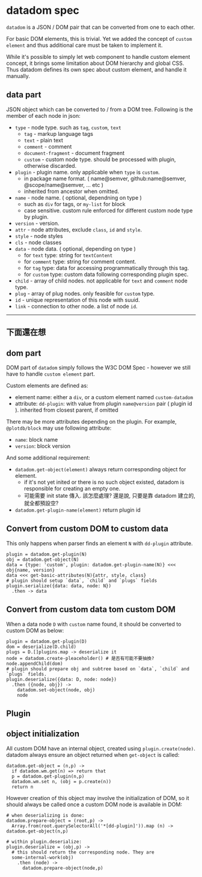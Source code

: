 # datadom spec

`datadom` is a JSON / DOM pair that can be converted from one to each other.

For basic DOM elements, this is trivial. Yet we added the concept of `custom element` and thus additional care must be taken to implement it.

While it's possible to simply let web component to handle custom element concept, it brings some limitation about DOM hierarchy and global CSS. Thus datadom defines its own spec about custom element, and handle it manually.


## data part 

JSON object which can be converted to / from a DOM tree. Following is the member of each node in json:

 - `type` - node type. such as `tag`, `custom`, `text`
    - `tag` - markup language tags
    - `text` - plain text
    - `comment` - comment
    - `document-fragment` - document fragment
    - `custom` - custom node type. should be processed with plugin, otherwise discarded.
 - `plugin` - plugin name. only applicable when `type` is `custom`.
    - in package name format. ( name@semver, github:name@semver, @scope/name@semver, ... etc )
    - inherited from ancestor when omitted.
 - `name` - node name. ( optional, dependning on type )
    - such as `div` for tags, or `my-list` for block
    - case sensitive. custom rule enforced for different custom node type by plugin.
 - `version` - version.
 - `attr` - node attributes, exclude `class`, `id` and `style`.
 - `style` - node styles
 - `cls` - node classes
 - `data` - node data. ( optional, depending on type )
   - for `text` type: string for `textContent`
   - for `comment` type: string for comment content.
   - for `tag` type: data for accessing programmatically through this tag.
   - for `custom` type: custom data following corresponding plugin spec.
 - `child` - array of child nodes. not applicable for `text` and `comment` node type.
 - `plug` - array of plug nodes. only feasible for `custom` type.
 - `id` - unique representation of this node with suuid.
 - `link` - connection to other node. a list of node `id`.

----
下面還在想
----

## dom part

DOM part of `datadom` simply follows the W3C DOM Spec - however we still have to handle `custom element` part.

Custom elements are defined as:

 - element name: either a `div`, or a custom element named `custom-datadom`
 - attribute:
   `dd-plugin`: with value from plugin `name@version` pair ( plugin id ). inherited from closest parent, if omitted

There may be more attributes depending on the plugin. For example, `@plotdb/block` may use following attribute:
 - `name`: block name
 - `version`: block version

And some additional requirement:

 - `datadom.get-object(element)` always return corresponding object for element.
   - if it's not yet inited or there is no such object existed, datadom is responsible for creating an empty one.
   - 可能需要 init state 傳入. 該怎麼處理? 還是說, 只要是靠 datadom 建立的, 就全都預設空?
 - `datadom.get-plugin-name(element)` return plugin id



## Convert from custom DOM to custom data

This only happens when parser finds an element `N` with `dd-plugin` attribute.

    plugin = datadom.get-plugin(N)
    obj = datadom.get-object(N)
    data = {type: 'custom', plugin: datadom.get-plugin-name(N)} <<< obj{name, version}
    data <<< get-basic-attributes(N){attr, style, class}
    # plugin should setup `data`, `child` and `plugs` fields
    plugin.serialize({data: data, node: N})
      .then -> data

## Convert from custom data tom custom DOM

When a data node `D` with `custom` name found, it should be converted to custom DOM as below:

    plugin = datadom.get-plugin(D)
    dom = deserialize(D.child)
    plugs = D.[]plugins.map -> deserialize it
    node = datadom.create-pleaceholder() # 是否有可能不要抽換?
    node.appendChild(dom)
    # plugin should prepare obj and subtree based on `data`, `child` and `plugs` fields.
    plugin.deserialize({data: D, node: node})
      .then ({node, obj}) ->
        datadom.set-object(node, obj)
        node


## Plugin

## object initialization

All custom DOM have an internal object, created using `plugin.create(node)`. datadom always ensure an object returned when `get-object` is called:

    datadom.get-object = (n,p) ->
      if datadom.wm.get(n) => return that
      p = datadom.get-plugin(n,p)
      datadom.wm.set n, (obj = p.create(n))
      return n
      
However creation of this object may involve the initialization of DOM, so it should always be called once a custom DOM node is available in DOM:

    # when deserializing is done:
    datadom.prepare-object = (root,p) ->
      Array.from(root.querySelectorAll('*[dd-plugin]')).map (n) -> datadom.get-object(n,p)

    # within plugin.deserialize:
    plugin.deserialize = (obj,p) ->
      # this should return the corresponding node. They are 
      some-internal-work(obj)
        .then (node) ->
          datadom.prepare-object(node,p)
